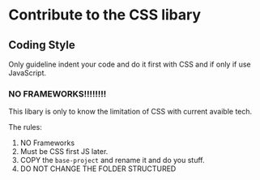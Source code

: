 # Contribute to the CSS libary

## Coding Style

Only guideline indent your code and do it first with CSS and if only if use JavaScript.

### NO FRAMEWORKS!!!!!!!!

This libary is only to know the limitation of CSS with current avaible tech.

The rules:

1. NO Frameworks
2. Must be CSS first JS later.
3. COPY the `base-project` and rename it and do you stuff.
4. DO NOT CHANGE THE FOLDER STRUCTURED
